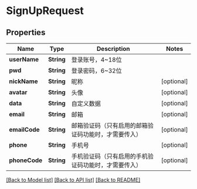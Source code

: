 # SignUpRequest

## Properties
Name | Type | Description | Notes
------------ | ------------- | ------------- | -------------
**userName** | **String** | 登录账号，4~18位 | 
**pwd** | **String** | 登录密码，6~32位 | 
**nickName** | **String** | 昵称 | [optional] 
**avatar** | **String** | 头像 | [optional] 
**data** | **String** | 自定义数据 | [optional] 
**email** | **String** | 邮箱 | [optional] 
**emailCode** | **String** | 邮箱验证码（只有启用的邮箱验证码功能时，才需要传入） | [optional] 
**phone** | **String** | 手机号 | [optional] 
**phoneCode** | **String** | 手机验证码（只有启用的手机验证码功能时，才需要传入） | [optional] 

[[Back to Model list]](../README.md#documentation-for-models) [[Back to API list]](../README.md#documentation-for-api-endpoints) [[Back to README]](../README.md)



